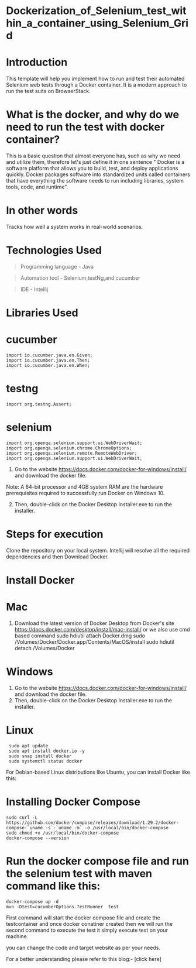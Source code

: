 # Dockerization_of_Selenium_test_within_a_container_using_Selenium_Grid

# Introduction
 This template will help you implement how to run and test their automated Selenium web tests through a Docker container. It is a modern approach to run the test suits on BrowserStack.
# What is the docker, and why do we need to run the test with docker container?
This is a basic question that almost everyone has, such as why we need and utilize them, therefore let's just define it in one sentence " Docker is a software platform that allows you to build, test, and deploy applications quickly. Docker packages software into standardized units called containers that have everything the software needs to run including libraries, system tools, code, and runtime".
#  In other words
 Tracks how well a system works in real-world scenarios. 

# Technologies Used
> Programming language - Java

> Automation tool - Selenium,testNg,and cucumber

> IDE - Intellij 
# Libraries Used
# cucumber
    import io.cucumber.java.en.Given;
    import io.cucumber.java.en.Then;
    import io.cucumber.java.en.When;
# testng    
    import org.testng.Assert;   
# selenium    
    import org.openqa.selenium.support.ui.WebDriverWait;
    import org.openqa.selenium.chrome.ChromeOptions;
    import org.openqa.selenium.remote.RemoteWebDriver;
    import org.openqa.selenium.support.ui.WebDriverWait;
1. Go to the website https://docs.docker.com/docker-for-windows/install/ and download the docker file.

Note: A 64-bit processor and 4GB system RAM are the hardware prerequisites required to successfully run Docker on Windows 10.

2. Then, double-click on the Docker Desktop Installer.exe to run the installer.
# Steps for execution
Clone the repository on your local system. Intellij will resolve all the required dependencies and then Download Docker.
# Install Docker
# Mac
1. Download the latest version of Docker Desktop from Docker's site https://docs.docker.com/desktop/install/mac-install/
or we also use cmd based command
    sudo hdiutil attach Docker.dmg
    sudo /Volumes/Docker/Docker.app/Contents/MacOS/install
    sudo hdiutil detach /Volumes/Docker

# Windows
1.  Go to the website https://docs.docker.com/docker-for-windows/install/ and download the docker file.
2. Then, double-click on the Docker Desktop Installer.exe to run the installer.

# Linux
     sudo apt update
     sudo apt install docker.io -y
     sudo snap install docker
     sudo systemctl status docker
For Debian-based Linux distributions like Ubuntu, you can install Docker like this:     
    
# Installing Docker Compose
    sudo curl -L https://github.com/docker/compose/releases/download/1.29.2/docker-compose-`uname -s`-`uname -m` -o /usr/local/bin/docker-compose
    sudo chmod +x /usr/local/bin/docker-compose
    docker-compose --version
# Run the docker compose file and run the selenium test with maven command like this:
    docker-compose up -d
    mvn -Dtest=cucumberOptions.TestRunner  test

  First command will start the docker compose file and create the testcontainer and once docker conatiner created then we will run the second command to execute the test
it simply execute test on your machine.

you can change the code and target website as per your needs.

For a better understanding please refer to this blog:- [click here]
